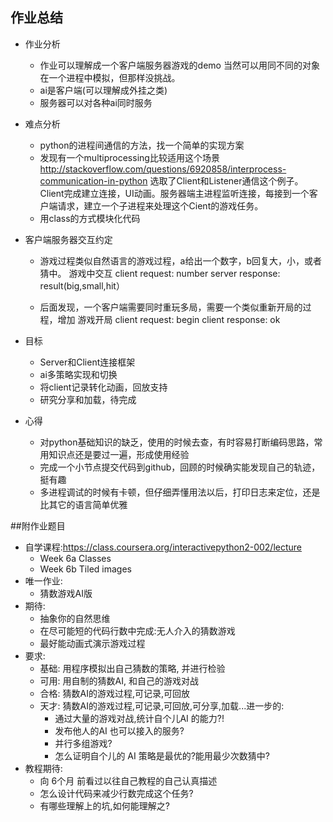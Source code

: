 
##  作业总结
- 作业分析
    + 作业可以理解成一个客户端服务器游戏的demo
      当然可以用同不同的对象在一个进程中模拟，但那样没挑战。
    + ai是客户端(可以理解成外挂之类)
    + 服务器可以对各种ai同时服务
    
- 难点分析
    + python的进程间通信的方法，找一个简单的实现方案
    + 发现有一个multiprocessing比较适用这个场景
    http://stackoverflow.com/questions/6920858/interprocess-communication-in-python
    选取了Client和Listener通信这个例子。Client完成建立连接，UI动画。服务器端主进程监听连接，每接到一个客户端请求，建立一个子进程来处理这个Cient的游戏任务。
    + 用class的方式模块化代码  
    
- 客户端服务器交互约定
    + 游戏过程类似自然语言的游戏过程，a给出一个数字，b回复大，小，或者猜中。
    游戏中交互
    client request:  number
    server response: result(big,small,hit）
    
    + 后面发现，一个客户端需要同时重玩多局，需要一个类似重新开局的过程，增加
    游戏开局
    client request:  begin
    client response: ok
    
- 目标  
    + Server和Client连接框架
    + ai多策略实现和切换
    + 将client记录转化动画，回放支持
    + 研究分享和加载，待完成
   
- 心得
    + 对python基础知识的缺乏，使用的时候去查，有时容易打断编码思路，常用知识点还是要过一遍，形成使用经验
    + 完成一个小节点提交代码到github，回顾的时候确实能发现自己的轨迹，挺有趣
    + 多进程调试的时候有卡顿，但仔细弄懂用法以后，打印日志来定位，还是比其它的语言简单优雅

##附作业题目
- 自学课程:https://class.coursera.org/interactivepython2-002/lecture
    + Week 6a Classes
    + Week 6b Tiled images
- 唯一作业:
    + 猜数游戏AI版
- 期待:
    + 抽象你的自然思维
    + 在尽可能短的代码行数中完成:无人介入的猜数游戏
    + 最好能动画式演示游戏过程
- 要求:
    + 基础: 用程序模拟出自己猜数的策略, 并进行检验
    + 可用: 用自制的猜数AI, 和自己的游戏对战
    + 合格: 猜数AI的游戏过程,可记录,可回放
    + 天才: 猜数AI的游戏过程,可记录,可回放,可分享,加载...进一步的:
        * 通过大量的游戏对战,统计自个儿AI 的能力?! 
        * 发布他人的AI 也可以接入的服务?
        * 并行多组游戏?
        * 怎么证明自个儿的 AI 策略是最优的?能用最少次数猜中?
- 教程期待:
    + 向 6个月 前看过以往自己教程的自己认真描述
    + 怎么设计代码来减少行数完成这个任务?
    + 有哪些理解上的坑,如何能理解之?
